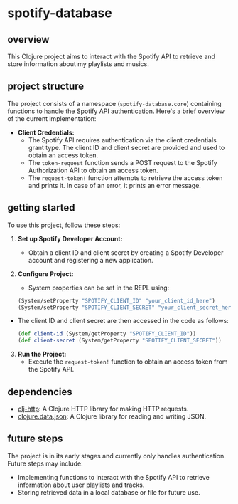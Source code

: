 # spotify-database

## overview

This Clojure project aims to interact with the Spotify API to retrieve and store information about my playlists and musics.

## project structure

The project consists of a namespace (`spotify-database.core`) containing functions to handle the Spotify API authentication. Here's a brief overview of the current implementation:

- **Client Credentials:**
  - The Spotify API requires authentication via the client credentials grant type. The client ID and client secret are provided and used to obtain an access token.
  - The `token-request` function sends a POST request to the Spotify Authorization API to obtain an access token.
  - The `request-token!` function attempts to retrieve the access token and prints it. In case of an error, it prints an error message.

## getting started

To use this project, follow these steps:

1. **Set up Spotify Developer Account:**
   - Obtain a client ID and client secret by creating a Spotify Developer account and registering a new application.

2. **Configure Project:**
   - System properties can be set in the REPL using:
    ```clojure
    (System/setProperty "SPOTIFY_CLIENT_ID" "your_client_id_here")
    (System/setProperty "SPOTIFY_CLIENT_SECRET" "your_client_secret_here")
    ```
  - The client ID and client secret are then accessed in the code as follows:
    ```clojure
    (def client-id (System/getProperty "SPOTIFY_CLIENT_ID"))
    (def client-secret (System/getProperty "SPOTIFY_CLIENT_SECRET"))
    ```

3. **Run the Project:**
   - Execute the `request-token!` function to obtain an access token from the Spotify API.

## dependencies

- [clj-http](https://github.com/dakrone/clj-http): A Clojure HTTP library for making HTTP requests.
- [clojure.data.json](https://github.com/clojure/data.json): A Clojure library for reading and writing JSON.

## future steps

The project is in its early stages and currently only handles authentication. Future steps may include:

- Implementing functions to interact with the Spotify API to retrieve information about user playlists and tracks.
- Storing retrieved data in a local database or file for future use.
